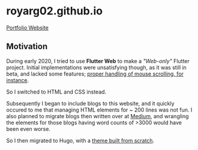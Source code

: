 # royarg02.github.io

[Portfolio Website][1]

## Motivation

During early 2020, I tried to use **Flutter Web** to make a _"Web-only"_ Flutter
project. Initial implementations were unsatisfying though, as it was still in
beta, and lacked some features; [proper handling of mouse scrolling, for
instance][2].

So I switched to HTML and CSS instead.

Subsequently I began to include blogs to this website, and it quickly occured to
me that managing HTML elements for ~ 200 lines was not fun. I also planned to
migrate blogs then written over at [Medium][3], and wrangling the elements for
those blogs having word counts of >3000 would have been even worse.

So I then migrated to Hugo, with a [theme built from scratch][4].

[1]: https://royarg02.github.io
[2]: https://github.com/flutter/flutter/issues/55362
[3]: https://royarg.medium.com
[4]: https://github.com/royarg02/rugo
